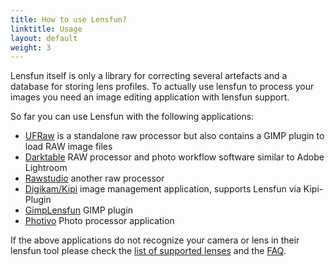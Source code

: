 ```yaml
---
title: How to use Lensfun?
linktitle: Usage
layout: default
weight: 3
---
```

Lensfun itself is only a library for correcting several artefacts and a database for storing lens profiles. To actually use lensfun to process your images you need an image editing application with lensfun support.

So far you can use Lensfun with the following applications:

* <a href="http://ufraw.sourceforge.net/" target="_blank">UFRaw</a> is a standalone raw processor but also contains a GIMP plugin to load RAW image files
* <a href="http://www.darktable.org/" target="_blank">Darktable</a> RAW processor and photo workflow software similar to Adobe Lightroom
* <a href="http://rawstudio.org/" target="_blank">Rawstudio</a> another raw processor
* <a href="http://digikam.org/" target="_blank">Digikam/Kipi</a> image management application, supports Lensfun via Kipi-Plugin
* <a href="http://seebk.github.io/GIMP-Lensfun/" target="_blank">GimpLensfun</a> GIMP plugin
* <a href="http://photivo.org/" target="_blank">Photivo</a> Photo processor application

If the above applications do not recognize your camera or lens in their lensfun tool please check the <a href="/lenslist/">list of supported lenses</a> and the <a href="/faq/">FAQ</a>.


